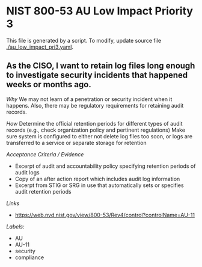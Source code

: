 # NIST 800-53 AU Low Impact Priority 3

This file is generated by a script. To modify, update source file [./au_low_impact_pri3.yaml](./au_low_impact_pri3.yaml).

## As the CISO, I want to retain log files long enough to investigate security incidents that happened weeks or months ago.

*Why*
We may not learn of a penetration or security incident when it happens. Also, there may be regulatory requirements for retaining audit records.


*How*
Determine the official retention periods for different types of audit records (e.g., check organization policy and pertinent regulations)
Make sure system is configured to either not delete log files too soon, or logs are transferred to a service or separate storage for retention


*Acceptance Criteria / Evidence*
* Excerpt of audit and accountability policy specifying retention periods of audit logs
* Copy of an after action report which includes audit log information
* Excerpt from STIG or SRG in use that automatically sets or specifies audit retention periods


*Links*
* https://web.nvd.nist.gov/view/800-53/Rev4/control?controlName=AU-11

*Labels:*
* AU
* AU-11
* security
* compliance
